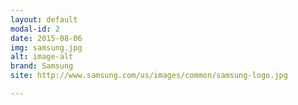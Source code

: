```yaml
---
layout: default
modal-id: 2
date: 2015-08-06
img: samsung.jpg
alt: image-alt
brand: Samsung
site: http://www.samsung.com/us/images/common/samsung-logo.jpg

---
```

